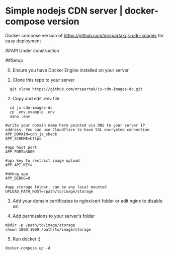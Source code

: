 # Simple nodejs CDN server | docker-compose version
Docker compose version of https://github.com/mrspartak/js-cdn-images for easy deployment

##API
Under construction

##Setup

0. Ensure you have Docker Engine installed on your server

1. Clone this repo to your server
```
  git clone https://github.com/mrspartak/js-cdn-images-dc.git
```

2. Copy and edit .env file
```
  cd js-cdn-images-dc
  cp .env.example .env
  nano .env
```

```
#write your domain name here pointed via DNS to your server IP address. You can use Cloudflare to have SSL encrypted connection
APP_DOMAIN=cdn_js_check
APP_SCHEME=https

#app host port
APP_PORT=3000 

#api key to restrict image upload
APP_API_KEY=

#debug app
APP_DEBUG=0

#app storage folder, can be any local mounted
UPLOAD_PATH_HOST=/path/to/image/storage
```

3. Add your domain certificates to nginx/cert folder or edit nginx to disable ssl

4. Add permissions to your server's folder
```
mkdir -p /path/to/image/storage
chown 1000:1000 /path/to/image/storage
```

5. Run docker :)
```
docker-compose up -d
```